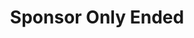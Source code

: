 ---
title: Sponsor Only Ended
description: Trigger for sponsor only mode ending
variables:
  - name: messageId
    type: string
    description: The ID of the sponsor only mode event
  - name: publishedAt
    type: DateTime
    description: The timestamp at which the sponsor only mode ended
    value: 8/4/2023 10:56:06 AM
commonVariables:
  - YouTubeBroadcast
  - YouTubeBroadcaster
---